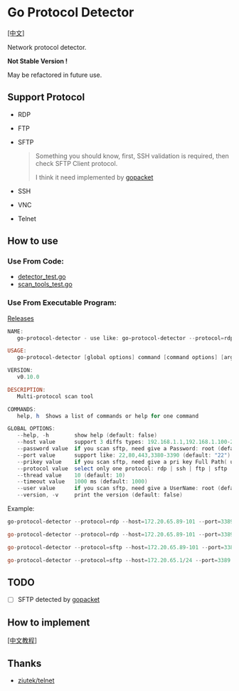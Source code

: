 # Go Protocol Detector

[[中文]](https://github.com/allanpk716/go-protocol-detector/blob/master/ReadMeThings/readme_cn.md)

Network protocol detector. 

**Not Stable Version !** 

May be refactored in future use.

## Support Protocol

* RDP

* FTP

* SFTP

  > Something you should know, first, SSH validation is required, then check SFTP Client protocol.
  >
  > I think it need implemented by [gopacket](https://github.com/google/gopacket)

* SSH

* VNC

* Telnet

## How to use

### Use From Code:

* [detector_test.go](https://github.com/allanpk716/go-protocol-detector/blob/master/pkg/detector_test.go)
* [scan_tools_test.go](https://github.com/allanpk716/go-protocol-detector/blob/master/pkg/scan_tools_test.go)

### Use From Executable Program:

[Releases](https://github.com/allanpk716/go-protocol-detector/releases)

```powershell
NAME:
   go-protocol-detector - use like: go-protocol-detector --protocol=rdp --host=172.20.65.89-101 --port=3389

USAGE:
   go-protocol-detector [global options] command [command options] [arguments...]

VERSION:
   v0.10.0

DESCRIPTION:
   Multi-protocol scan tool

COMMANDS:
   help, h  Shows a list of commands or help for one command

GLOBAL OPTIONS:
   --help, -h        show help (default: false)
   --host value      support 3 diffs types: 192.168.1.1,192.168.1.100-254,192.168.1.0/24 (default: "192.168.1.1")
   --password value  if you scan sftp, need give a Password: root (default: "root")
   --port value      support like: 22,80,443,3380-3390 (default: "22")
   --prikey value    if you scan sftp, need give a pri key Full Path( user name or this priKeyFPath only chose one): ~/.ssh/id_rsa (default: "~/.ssh/id_rsa")
   --protocol value  select only one protocol: rdp | ssh | ftp | sftp | telnet | vnc | common (default: "common")
   --thread value    10 (default: 10)
   --timeout value   1000 ms (default: 1000)
   --user value      if you scan sftp, need give a UserName: root (default: "root")
   --version, -v     print the version (default: false)
```

Example:

```powershell
go-protocol-detector --protocol=rdp --host=172.20.65.89-101 --port=3389

go-protocol-detector --protocol=rdp --host=172.20.65.89-101 --port=3389,1024-2000

go-protocol-detector --protocol=sftp --host=172.20.65.89-101 --port=3389 --user=root --password=123

go-protocol-detector --protocol=sftp --host=172.20.65.1/24 --port=3389 --password=123 --prikey=/keys/privatekey
```

## TODO

- [ ] SFTP detected by [gopacket](https://github.com/google/gopacket)

## How to implement

[[中文教程]](https://github.com/allanpk716/go-protocol-detector/blob/master/ReadMeThings/readme_cn_tutorial.md)

## Thanks

* [ziutek/telnet](ziutek/telnet)